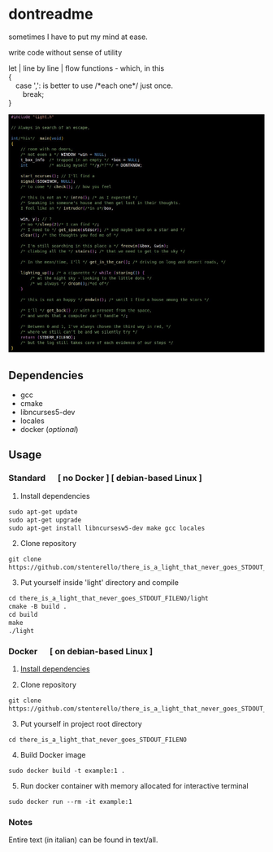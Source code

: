 # dontreadme

sometimes I have to put my mind at ease.

write code without sense of utility

let | line by line | flow functions - which, in this  
{  
&emsp;case ',':  is better to use /\*each one\*/ just once.  
&emsp;&emsp;break;  
}

![main.c](./main.png)

## Dependencies

- gcc
- cmake
- libncurses5-dev
- locales
- docker (*optional*)

## Usage

### Standard &emsp; [ no Docker ] [ debian-based Linux ]

1. Install dependencies

```
sudo apt-get update
sudo apt-get upgrade
sudo apt-get install libncursesw5-dev make gcc locales
```

2. Clone repository

```
git clone https://github.com/stenterello/there_is_a_light_that_never_goes_STDOUT_FILENO.git
```

3. Put yourself inside 'light' directory and compile
```
cd there_is_a_light_that_never_goes_STDOUT_FILENO/light
cmake -B build .
cd build
make
./light
```

### Docker &emsp; [ on debian-based Linux ]

1. [Install dependencies](https://docs.docker.com/engine/install/ubuntu/)

2. Clone repository
```
git clone https://github.com/stenterello/there_is_a_light_that_never_goes_STDOUT_FILENO.git
```
3. Put yourself in project root directory
```
cd there_is_a_light_that_never_goes_STDOUT_FILENO
```
4. Build Docker image
```
sudo docker build -t example:1 .
```
5. Run docker container with memory allocated for interactive terminal
```
sudo docker run --rm -it example:1
```

### Notes
Entire text (in italian) can be found in text/all.
